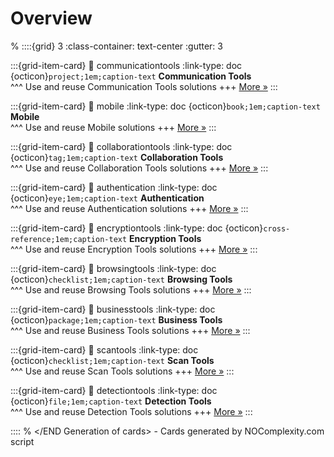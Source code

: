 # Overview 
% <Start Generation of cards>
::::{grid} 3
:class-container: text-center
:gutter: 3 

:::{grid-item-card}
:link: communicationtools
:link-type: doc
{octicon}`project;1em;caption-text` **Communication Tools**        
^^^
Use and reuse Communication Tools solutions
+++
[More »](communicationtools)
:::

:::{grid-item-card}
:link: mobile
:link-type: doc
{octicon}`book;1em;caption-text` **Mobile**        
^^^
Use and reuse Mobile solutions
+++
[More »](mobile)
:::

:::{grid-item-card}
:link: collaborationtools
:link-type: doc
{octicon}`tag;1em;caption-text` **Collaboration Tools**        
^^^
Use and reuse Collaboration Tools solutions
+++
[More »](collaborationtools)
:::

:::{grid-item-card}
:link: authentication
:link-type: doc
{octicon}`eye;1em;caption-text` **Authentication**        
^^^
Use and reuse Authentication solutions
+++
[More »](authentication)
:::

:::{grid-item-card}
:link: encryptiontools
:link-type: doc
{octicon}`cross-reference;1em;caption-text` **Encryption Tools**        
^^^
Use and reuse Encryption Tools solutions
+++
[More »](encryptiontools)
:::

:::{grid-item-card}
:link: browsingtools
:link-type: doc
{octicon}`checklist;1em;caption-text` **Browsing Tools**        
^^^
Use and reuse Browsing Tools solutions
+++
[More »](browsingtools)
:::

:::{grid-item-card}
:link: businesstools
:link-type: doc
{octicon}`package;1em;caption-text` **Business Tools**        
^^^
Use and reuse Business Tools solutions
+++
[More »](businesstools)
:::

:::{grid-item-card}
:link: scantools
:link-type: doc
{octicon}`checklist;1em;caption-text` **Scan Tools**        
^^^
Use and reuse Scan Tools solutions
+++
[More »](scantools)
:::

:::{grid-item-card}
:link: detectiontools
:link-type: doc
{octicon}`file;1em;caption-text` **Detection Tools**        
^^^
Use and reuse Detection Tools solutions
+++
[More »](detectiontools)
:::

::::
% </END Generation of cards> - Cards generated by NOComplexity.com script
